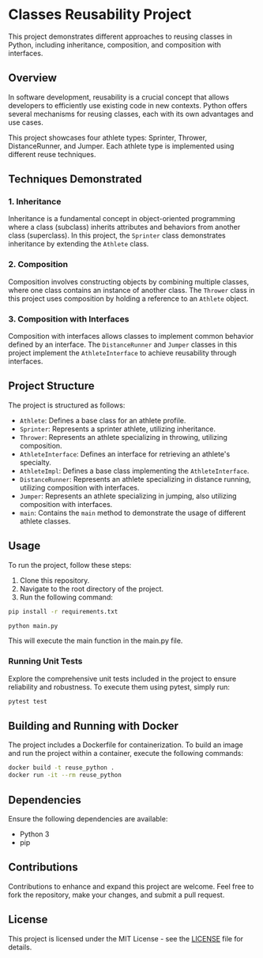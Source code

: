 # Classes Reusability Project

This project demonstrates different approaches to reusing classes in Python, including inheritance, composition, and composition with interfaces.

## Overview

In software development, reusability is a crucial concept that allows developers to efficiently use existing code in new contexts. Python offers several mechanisms for reusing classes, each with its own advantages and use cases.

This project showcases four athlete types: Sprinter, Thrower, DistanceRunner, and Jumper. Each athlete type is implemented using different reuse techniques.

## Techniques Demonstrated

### 1. Inheritance

Inheritance is a fundamental concept in object-oriented programming where a class (subclass) inherits attributes and behaviors from another class (superclass). In this project, the `Sprinter` class demonstrates inheritance by extending the `Athlete` class.

### 2. Composition

Composition involves constructing objects by combining multiple classes, where one class contains an instance of another class. The `Thrower` class in this project uses composition by holding a reference to an `Athlete` object.

### 3. Composition with Interfaces

Composition with interfaces allows classes to implement common behavior defined by an interface. The `DistanceRunner` and `Jumper` classes in this project implement the `AthleteInterface` to achieve reusability through interfaces.

## Project Structure

The project is structured as follows:

- `Athlete`: Defines a base class for an athlete profile.
- `Sprinter`: Represents a sprinter athlete, utilizing inheritance.
- `Thrower`: Represents an athlete specializing in throwing, utilizing composition.
- `AthleteInterface`: Defines an interface for retrieving an athlete's specialty.
- `AthleteImpl`: Defines a base class implementing the `AthleteInterface`.
- `DistanceRunner`: Represents an athlete specializing in distance running, utilizing composition with interfaces.
- `Jumper`: Represents an athlete specializing in jumping, also utilizing composition with interfaces.
- `main`: Contains the `main` method to demonstrate the usage of different athlete classes.

## Usage

To run the project, follow these steps:

1. Clone this repository.
2. Navigate to the root directory of the project.
3. Run the following command:

```bash
pip install -r requirements.txt
```

```bash
python main.py
```
This will execute the main function in the main.py file.

### Running Unit Tests

Explore the comprehensive unit tests included in the project to ensure reliability and robustness. To execute them using pytest, simply run:

```bash
pytest test
```

## Building and Running with Docker

The project includes a Dockerfile for containerization. To build an image and run the project within a container, execute the following commands:

```bash
docker build -t reuse_python .
docker run -it --rm reuse_python
```

## Dependencies

Ensure the following dependencies are available:

- Python 3
- pip

## Contributions

Contributions to enhance and expand this project are welcome. Feel free to fork the repository, make your changes, and submit a pull request.

## License

This project is licensed under the MIT License - see the [LICENSE](LICENSE) file for details.